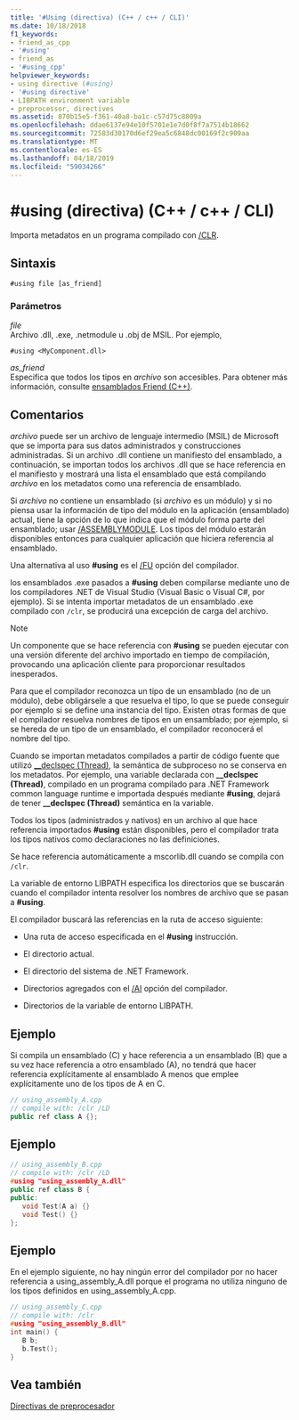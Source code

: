 ```yaml
---
title: '#Using (directiva) (C++ / c++ / CLI)'
ms.date: 10/18/2018
f1_keywords:
- friend_as_cpp
- '#using'
- friend_as
- '#using_cpp'
helpviewer_keywords:
- using directive (#using)
- '#using directive'
- LIBPATH environment variable
- preprocessor, directives
ms.assetid: 870b15e5-f361-40a8-ba1c-c57d75c8809a
ms.openlocfilehash: ddae6137e94e10f5701e1e7d0f8f7a7514b18662
ms.sourcegitcommit: 72583d30170d6ef29ea5c6848dc00169f2c909aa
ms.translationtype: MT
ms.contentlocale: es-ES
ms.lasthandoff: 04/18/2019
ms.locfileid: "59034266"
---
```

# <a name="using-directive-ccli"></a>#using (directiva) (C++ / c++ / CLI)

Importa metadatos en un programa compilado con [/CLR](../build/reference/clr-common-language-runtime-compilation.md).

## <a name="syntax"></a>Sintaxis

```
#using file [as_friend]
```

### <a name="parameters"></a>Parámetros

*file*<br/>
Archivo .dll, .exe, .netmodule u .obj de MSIL. Por ejemplo,

`#using <MyComponent.dll>`

*as_friend*<br/>
Especifica que todos los tipos en *archivo* son accesibles. Para obtener más información, consulte [ensamblados Friend (C++)](../dotnet/friend-assemblies-cpp.md).

## <a name="remarks"></a>Comentarios

*archivo* puede ser un archivo de lenguaje intermedio (MSIL) de Microsoft que se importa para sus datos administrados y construcciones administradas. Si un archivo .dll contiene un manifiesto del ensamblado, a continuación, se importan todos los archivos .dll que se hace referencia en el manifiesto y mostrará una lista el ensamblado que está compilando *archivo* en los metadatos como una referencia de ensamblado.

Si *archivo* no contiene un ensamblado (si *archivo* es un módulo) y si no piensa usar la información de tipo del módulo en la aplicación (ensamblado) actual, tiene la opción de lo que indica que el módulo forma parte del ensamblado; usar [/ASSEMBLYMODULE](../build/reference/assemblymodule-add-a-msil-module-to-the-assembly.md). Los tipos del módulo estarán disponibles entonces para cualquier aplicación que hiciera referencia al ensamblado.

Una alternativa al uso **#using** es el [/FU](../build/reference/fu-name-forced-hash-using-file.md) opción del compilador.

los ensamblados .exe pasados a **#using** deben compilarse mediante uno de los compiladores .NET de Visual Studio (Visual Basic o Visual C#, por ejemplo).  Si se intenta importar metadatos de un ensamblado .exe compilado con `/clr`, se producirá una excepción de carga del archivo.

> [!NOTE]
> Un componente que se hace referencia con **#using** se pueden ejecutar con una versión diferente del archivo importado en tiempo de compilación, provocando una aplicación cliente para proporcionar resultados inesperados.

Para que el compilador reconozca un tipo de un ensamblado (no de un módulo), debe obligársele a que resuelva el tipo, lo que se puede conseguir por ejemplo si se define una instancia del tipo. Existen otras formas de que el compilador resuelva nombres de tipos en un ensamblado; por ejemplo, si se hereda de un tipo de un ensamblado, el compilador reconocerá el nombre del tipo.

Cuando se importan metadatos compilados a partir de código fuente que utilizó [__declspec (Thread)](../cpp/thread.md), la semántica de subproceso no se conserva en los metadatos. Por ejemplo, una variable declarada con **__declspec (Thread)**, compilado en un programa compilado para .NET Framework common language runtime e importada después mediante **#using**, dejará de tener **__declspec (Thread)** semántica en la variable.

Todos los tipos (administrados y nativos) en un archivo al que hace referencia importados **#using** están disponibles, pero el compilador trata los tipos nativos como declaraciones no las definiciones.

Se hace referencia automáticamente a mscorlib.dll cuando se compila con `/clr`.

La variable de entorno LIBPATH especifica los directorios que se buscarán cuando el compilador intenta resolver los nombres de archivo que se pasan a **#using**.

El compilador buscará las referencias en la ruta de acceso siguiente:

- Una ruta de acceso especificada en el **#using** instrucción.

- El directorio actual.

- El directorio del sistema de .NET Framework.

- Directorios agregados con el [/AI](../build/reference/ai-specify-metadata-directories.md) opción del compilador.

- Directorios de la variable de entorno LIBPATH.

## <a name="example"></a>Ejemplo

Si compila un ensamblado (C) y hace referencia a un ensamblado (B) que a su vez hace referencia a otro ensamblado (A), no tendrá que hacer referencia explícitamente al ensamblado A menos que emplee explícitamente uno de los tipos de A en C.

```cpp
// using_assembly_A.cpp
// compile with: /clr /LD
public ref class A {};
```

## <a name="example"></a>Ejemplo

```cpp
// using_assembly_B.cpp
// compile with: /clr /LD
#using "using_assembly_A.dll"
public ref class B {
public:
   void Test(A a) {}
   void Test() {}
};
```

## <a name="example"></a>Ejemplo

En el ejemplo siguiente, no hay ningún error del compilador por no hacer referencia a using_assembly_A.dll porque el programa no utiliza ninguno de los tipos definidos en using_assembly_A.cpp.

```cpp
// using_assembly_C.cpp
// compile with: /clr
#using "using_assembly_B.dll"
int main() {
   B b;
   b.Test();
}
```

## <a name="see-also"></a>Vea también

[Directivas de preprocesador](../preprocessor/preprocessor-directives.md)